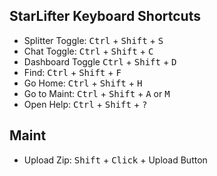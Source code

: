 ## StarLifter Keyboard Shortcuts
* Splitter Toggle: <kbd>Ctrl</kbd> + <kbd>Shift</kbd> + <kbd>S</kbd>
* Chat Toggle: <kbd>Ctrl</kbd> + <kbd>Shift</kbd> + <kbd>C</kbd>
* Dashboard Toggle <kbd>Ctrl</kbd> + <kbd>Shift</kbd> + <kbd>D</kbd>
* Find: <kbd>Ctrl</kbd> + <kbd>Shift</kbd> + <kbd>F</kbd>
* Go Home: <kbd>Ctrl</kbd> + <kbd>Shift</kbd> + <kbd>H</kbd>
* Go to Maint: <kbd>Ctrl</kbd> + <kbd>Shift</kbd> + <kbd>A</kbd> or <kbd>M</kbd>
* Open Help: <kbd>Ctrl</kbd> + <kbd>Shift</kbd> + <kbd>?</kbd>


## Maint
* Upload Zip: <kbd>Shift</kbd> + <kbd>Click</kbd> + Upload Button